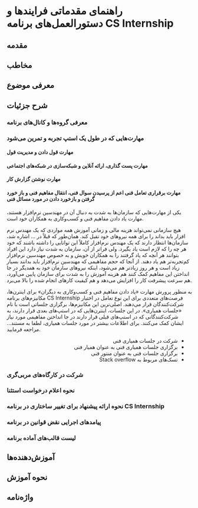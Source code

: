 # راهنمای مقدماتی فرایندها و دستورالعمل‌های برنامه CS Internship


## مقدمه


## مخاطب



## معرفی موضوع



## شرح جزئیات

### معرفی گروه‌ها و کانال‌های برنامه

### مهارت‌هایی که در طول یک استپ تجربه و تمرین می‌شود
#### مهارت قول دادن و مدیریت قول
#### مهارت پست گذاری، ارائه آنلاین و شبکه‌سازی در شبکه‌های اجتماعی    
#### مهارت نوشتن گزارش کار
#### مهارت برقراری تعامل فنی اعم از پرسیدن سوال فنی، انتقال مفاهیم فنی و باز خورد گرفتن و بازخورد دادن در مورد مسائل فنی 
یکی از مهارت‌هایی که سازمان‌ها به شدت به دنبال آن در مهندسین نرم‌افزار هستند، مهارت یاد دادن مفاهیم فنی و کسب‌وکاری به همکاران خود است. 

هیچ سازمانی نمی‌تواند هزینه مالی و زمانی آموزش همه مواردی که یک مهندس نرم افزار باید بداند را برای همه نیروهای خود تقبل کند. همان‌طور که قبلاً در ... اشاره شد، سازمان‌ها انتظار دارند که یک مهندس نرم‌افزار کاملاً این توانایی را داشته باشند که خود هر چه را که لازم است یاد بگیرد. ولی فراتر از آن، سازمان به شدت نیاز دارد این افراد بتوانند هر آنچه که یاد گرفتند را به همکاران خویش و به خصوص مهندسین نرم‌افزار کم‌تجربه‌تر هم یاد دهند. از آنجا که حجم مفاهیمی که مهندسین نرم‌افزار باید بدانند بسیار زیاد است و هر روز زیاد‌تر هم می‌شود، اینکه نیروهای سازمان خود به همدیگر در جا انداختن این مفاهیم کمک کنند هم هزینه آموزش را به شدت برای سازمان پایین می‌آورد، هم سرعت پیشرفت کار را افزایش می‌دهد و هم کیفیت کارهای انجام شده را بالا می‌برد.

به منظور پرورش مهارت «یاد دادن مفاهیم فنی و کسب‌وکاری به دیگران» برای اینترن‌ها، مکانیزم‌های برنامه CS Internship فرصت‌های متعددی برای این نوع تعامل در اختیار شرکت‌کنندگان قرار می‌دهند. اصلی‌ترین این مکانیزم‌ها، برگزاری جلساتی است با نام «جلسات همیاری». در این جلسات، اینترن‌هایی که در استپ‌های بعدی قرار دارند، به شرکت‌کنندگانی که در استپ‌های قبلی قرار دارند در جا انداختن مفاهیمی مورد نیاز ایشان کمک می‌کنند. برای اطلاعات بیشتر در مورد جلسات همیاری، لطفا به مستند... مراجعه فرمایید.
<div dir="rtl">
  <ul>
    <li>شرکت در جلسات همیاری فنی</li>
    <li>برگزاری جلسات همیاری فنی به عنوان همیار فنی</li>
    <li>برگزاری جلسات فنی به عنوان منتور فنی</li>
    <li>تسک‌های مربوط به Stack overflow </li>
  </ul>
</div>

### شرکت در کارگاه‌های مربی‌گری
 
### نحوه اعلام درخواست استثنا

### نحوه ارائه پیشنهاد برای تغییر ساختاری در برنامه CS Internship 

### پیامدهای اجرایی نقض قوانین در برنامه 

### لیست قالب‌های آماده برنامه

## آموزش‌دهنده‌ها


## نحوه آموزش


## واژه‌نامه
